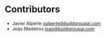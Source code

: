 # Contributors

* Javier Alperte <xalperte@buildgroupai.com>
* João Medeiros <joao@buildgroupai.com>